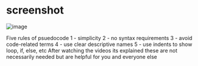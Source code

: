# screenshot
![image](https://github.com/user-attachments/assets/93fdec38-1655-4dc5-90ac-081023372a23)

Five rules of psuedocode
1 - simplicity
2 - no syntax requirements
3 - avoid code-related terms
4 - use clear descriptive names
5 - use indents to show loop, if, else, etc
After watching the videos its explained these are not necessarily needed but are helpful for you and everyone else
